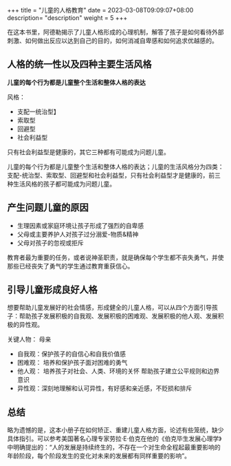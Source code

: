 +++
title = "儿童的人格教育"
date =  2023-03-08T09:09:07+08:00
description= "description"
weight = 5
+++

在这本书里，阿德勒揭示了儿童人格形成的心理机制，解答了孩子是如何看待外部刺激、如何做出反应以达到自己的目的，如何消减自卑感和如何追求优越感的。

## 人格的统一性以及四种主要生活风格

**儿童的每个行为都是儿童整个生活和整体人格的表达**

风格：
- 支配一统治型】
- 索取型
- 回避型
- 社会利益型

只有社会利益型是健康的，其它三种都有可能成为问题儿童。

儿童的每个行为都是儿童整个生活和整体人格的表达；儿童的生活风格分为四类：支配-统治型、索取型、回避型和社会利益型，只有社会利益型才是健康的，前三种生活风格的孩子都可能成为问题儿童。


## 产生问题儿童的原因

- 生理因素或家庭环境让孩子形成了强烈的自卑感
- 父母或主要养护人对孩子过分溺爱-物质&精神
- 父母对孩子的忽视或拒斥

教育者最为重要的任务，或者说神圣职责，就是确保每个学生都不丧失勇气，并使那些已经丧失了勇气的学生通过教育重获信心。

## 引导儿童形成良好人格

想要帮助儿童发展好的社会情感，形成健全的儿童人格，可以从四个方面引导孩子：帮助孩子发展积极的自我观、发展积极的困难观、发展积极的他人观、发展积极的异性观。

关键人物： 母亲

- 自我观：保护孩子的自信心和自我价值感
- 困难观： 培养和保护孩子面对困难的勇气
- 他人观： 培养孩子对社会、人类、环境的关怀 帮助孩子建立公平规则和边界意识
- 异性观：深刻地理解和认可异性，有好感和亲近感，不贬损和排斥


## 总结

略为遗憾的是，这本小册子在如何矫正、重建儿童人格方面，论述有些笼统，缺少具体指引。可以参考美国著名心理专家劳拉·E·伯克在他的《伯克毕生发展心理学》中明确提出的：“人的发展是持续终生的，不存在一个对生命全程起最重要影响的年龄阶段，每个阶段发生的变化对未来的发展都有同样重要的影响”。